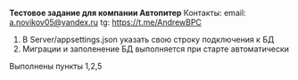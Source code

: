 **Тестовое задание для компании Автопитер**
Контакты:
email: a.novikov05@yandex.ru
tg: https://t.me/AndrewBPC


1. В Server/appsettings.json указать свою строку подключения к БД
2. Миграции и заполенение БД выполняется при старте автоматически

Выполнены пункты 1,2,5

